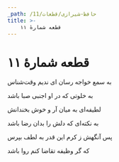 ```yaml
---
_path: /حافظ-شیرازی/قطعات/11
title: >-
    قطعه شمارهٔ ۱۱
---
```

# قطعه شمارهٔ ۱۱

<div class="b" id="bn1"><div class="m1"><p>به سمع خواجه رسان ای ندیم وقت‌شناس</p></div>
<div class="m2"><p>به خلوتی که در او اجنبی صبا باشد</p></div></div>
<div class="b" id="bn2"><div class="m1"><p>لطیفه‌ای به میان آر و خوش بخندانش</p></div>
<div class="m2"><p>به نکته‌ای که دلش را بدان رضا باشد</p></div></div>
<div class="b" id="bn3"><div class="m1"><p>پس آنگهش ز کرم این قدر به لطف بپرس</p></div>
<div class="m2"><p>که گر وظیفه تقاضا کنم روا باشد</p></div></div>
